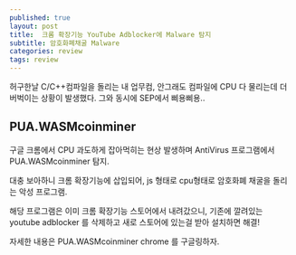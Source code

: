 ```yaml
---
published: true
layout: post
title:  크롬 확장기능 YouTube Adblocker에 Malware 탐지
subtitle: 암호화폐채굴 Malware
categories: review
tags: review
---
```

허구한날 C/C++컴파일을 돌리는 내 업무컴, 안그래도 컴파일에 CPU 다 물리는데 더 버벅이는 상황이 발생했다. 그와 동시에 SEP에서 삐용삐용..

## PUA.WASMcoinminer

구글 크롬에서 CPU 과도하게 잡아먹히는 현상 발생하며 AntiVirus 프로그램에서 PUA.WASMcoinminer 탐지.

대충 보아하니  크롬 확장기능에 삽입되어,  js 형태로 cpu형태로 암호화폐 채굴을 돌리는 악성 프로그램.

해당 프로그램은 이미 크롬 확장기능 스토어에서 내려갔으니, 기존에 깔려있는 youtube adblocker 를 삭제하고 새로 스토어에 있는걸 받아 설치하면 해결!

자세한 내용은 PUA.WASMcoinminer chrome 를 구글링하자.


